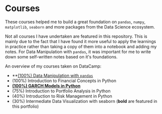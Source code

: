 # Courses
These courses helped me to build a great foundation on `pandas`, `numpy`, `matplotlib`, `seaborn` and more packages from the Data Science ecosystem. 

Not all courses I have undertaken are featured in this repository. This is mainly due to the fact that I have found it more useful to apply the learnings in practice rather than taking a copy of them into a notebook and adding my notes. For Data Manipulation with `pandas`, it was important for me to write down some self-written notes based on it's foundations. 

An overview of my courses taken on DataCamp:
* **[(100%) Data Manipulation with `pandas`](datacamp--data-manipulation-with-pandas/README.md)
* (100%) Introduction to Financial Concepts in Python
* **[(100%) GARCH Models in Python](datacamp--garch-models/README.md)**
* (75%) Introduction to Portfolio Analysis in Python
* (40%) Introduction to Risk Management in Python
* (30%) Intermediate Data Visualization with seaborn
(**bold** are featured in this portfolio)